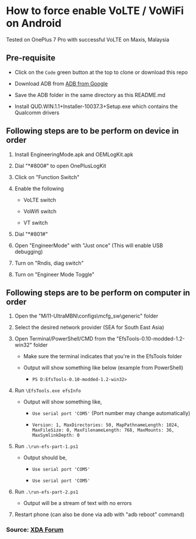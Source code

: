 # How to force enable VoLTE / VoWiFi on Android

Tested on OnePlus 7 Pro with successful VoLTE on Maxis, Malaysia

## Pre-requisite

-   Click on the `Code` green button at the top to clone or download this repo

-   Download ADB from [ADB from Google](https://developer.android.com/studio/releases/platform-tools)

-   Save the ADB folder in the same directory as this README.md

-   Install QUD.WIN.1.1+Installer-10037.3+Setup.exe which contains the Qualcomm drivers

## Following steps are to be perform on device in order

1. Install EngineeringMode.apk and OEMLogKit.apk

2. Dial "\*#800#" to open OnePlusLogKit

3. Click on "Function Switch"

4. Enable the following

    - VoLTE switch

    - VoWifi switch

    - VT switch

5. Dial "\*#801#"

6. Open "EngineerMode" with "Just once" (This will enable USB debugging)

7. Turn on "Rndis, diag switch"

8. Turn on "Engineer Mode Toggle"

## Following steps are to be perform on computer in order

1. Open the "Mi11-UltraMBN\configs\mcfg_sw\generic" folder

2. Select the desired network provider (SEA for South East Asia)

3. Open Terminal/PowerShell/CMD from the "EfsTools-0.10-modded-1.2-win32" folder

    - Make sure the terminal indicates that you're in the EfsTools folder

    - Output will show something like below (example from PowerShell)

        - `PS D:EfsTools-0.10-modded-1.2-win32>`

4. Run `\EfsTools.exe efsInfo`

    - Output will show something like,

        - `Use serial port 'COM5'` (Port number may change automatically)

        - `Version: 1, MaxDirectories: 50, MapPathnameLength: 1024, MaxFileSize: 0, MaxFilenameLength: 768, MaxMounts: 36, MaxSymlinkDepth: 0`

5. Run `.\run-efs-part-1.ps1`

    - Output should be,

        - `Use serial port 'COM5'`

        - `Use serial port 'COM5'`

6. Run `.\run-efs-part-2.ps1`

    - Output will be a stream of text with no errors

7. Restart phone (can also be done via adb with "adb reboot" command)

### Source: [XDA Forum](https://forum.xda-developers.com/t/guide-activate-volte-vowifi-oos-11-ob1-ob2.4223967/)
